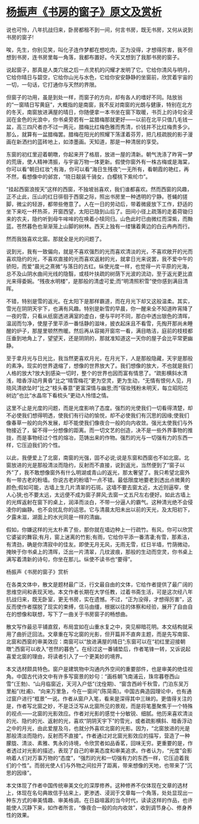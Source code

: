 # [杨振声《书房的窗子》原文及赏析](https://www.vrrw.net/wx/9046.html)

说也可怜，八年抗战归来，卧房都租不到一间，何言书房，既无书房，又何从说到书房的窗子!

唉，先生，你别见笑，叫化子连作梦都在想吃肉，正为没得，才想得厉害，我不但想到书房，连书房里每一角落，我都布置好。今天又想到了我那书房的窗子。

说起窗子，那真是人类穴居之后一点灵机的闪耀才发明了它。它给你清风与明月，它给你晴日与碧空，它给你山光与水色，它给你安安静静的坐窗前，欣赏着宇宙的一切，一句话，它打通你与天然的界限。

但窗子的功用，虽是到处一样，而窗子的方向，却有各人的嗜好不同。陆放翁的“一窗晴日写黄庭”，大概指的是南窗，我不反对南窗的光朗与健康，特别在北方的冬天，南窗放进满屋的晴日，你随便拿一本书坐在窗下取暖，书页上的诗句全浸润在金色的光浪中，你书桌旁若有一盆腊梅那就更好——以前在北平只值几毛钱一盆，高三四尺者亦不过一两元，腊梅比红梅色雅而秀清，价钱并不比红梅贵多少。那么，就算有一盆腊梅罢。腊梅在阳光的照耀下荡漾着芬芳，把几枝疏脱的影子漫画在新洒扫的蓝砖地上，如漆墨画。天知道，那是一种清居的享受。



东窗的初红里迎着朝暾，你起来开了格扇，放进一屋的清新。朝气洗涤了昨宵一梦的荒唐，使人精神清振，与宇宙万物一体更新。假使你窗外有一株古梅或是海棠，你可以看“朝日红妆”;有海，你可以看“海日生残夜”;一无所有，看朝霞的艳红，再不然，看想像中的邺宫，“晓日靓装千骑女，白樱桃下紫纶巾”。

“挂起西窗浪按天”这样的西窗，不独坡翁喜欢，我们谁都喜欢。然而西窗的风趣，正不止此，压山的红日徘徊于西窗之际，照出书房里一种透明的宁静。苍蝇的搓脚，微尘的轻游，都带些倦意了。人在一日的劳动后，带着微疲放下工作，舒适的坐下来吃一杯热茶，开窗西望，太阳已隐到山后了。田间小径上疏落的走着荷锄归来的农夫，隐约听到母牛哞哞的在唤着小犊同归。山色此时已由微红而深紫，而黝蓝。苍然暮色也渐渐笼上山脚的树林。西天上独有一缕镶着黄边的白云冉冉而行。

然而我独喜欢北窗。那就全是光的问题了。

说到光，我有一致偏向，就是不喜欢强烈的光而喜欢清淡的光，不喜欢敞开的光而喜欢隐约的光，不喜欢直接的光而喜欢返射的光，就拿日光来说罢，我不爱中午的骄阳，而爱“晨光之熹微”与落日的古红。纵使光度一样，也觉得一片平原的光海，总不及山阴水曲间光线的隐翳，或枝叶扶疏的树荫下光波的流动，至于返光更比直光来得委婉。“残夜水明楼”，是那般的清虚可爱;而“明清照积雪”使你感到满目清晖。

不错，特别是雪的返光。在太阳下是那样霸道，而在月光下却又这般温柔。其实，雪光在阴阴天宇下，也满有风趣。特别是新雪的早晨，你一醒来全不知道昨宵降了一夜的雪，只看从纸窗透进满室的虚白，便与平时不同，那白中透出银色的清晖，温润而匀净，使屋子里平添一番恬静的滋味，披衣起床且不看雪，先掏开那尚未睡醒的炉子，那屋里顿然煦暖。然后再从容揭开窗帘一看，满目皓洁，庭前的枝枝都压垂到地角上了，望望天，还是阴阴的，那就准知道这一天你的屋子会比平常更幽静。

至于拿月光与日光比，我当然更喜欢月光，在月光下，人是那般隐藏，天宇是那般的素净。现实的世界退缩了，想像的世界放大了。我们想像的放大，不也就是我们人格的放大?放大到感染一切时，整个的世界也因而富有情思了。“疏影横斜水清浅，暗香浮动月黄昏”比之“晴雪梅花”更为空灵，更为生动，“无情有恨何人见，月晓风清欲坠时”比之“枝头春意”更富深情与幽思;而“宿妆残粉未明天，每立昭阳花树边”也比“水晶帘下看梳头”更动人怜惜之情。

这里不止是光度的问题，而是光度影响了态度。强烈的光使我们一切看得清楚，却不必使我们想得明透，使我们有行动的愉悦，却不必使我们有沉思的因缘;使我们像春草一般的向外发展，却不能使我们像夜合一般的向内收敛。强光太使我们与外物接近了，留不得一分想像的距离。而一切文艺的创造，决不是一些外界事物的推拢，而是事物经过个性的熔冶，范铸出来的作物。强烈的光与一切强有力的东西一样，它压迫我们的个性。

以此，我便爱上了北窗，南窗的光强，固不必说;说是东窗和西窗也不如北窗。北窗放进的光是那般清淡而隐约，反射而不直接，说到返光，当然便到了“窗子以外”了，我不敢想像窗外有什么明湖或青山的返光，那太奢望了。我只希望北窗外有一带古老的粉墙。你说古老的粉墙?一点不错。最低限度地要老到透出点微黄的颜色;假如可能，古墙上生几片清翠的石斑。这墙不要去窗太近，太近则逼窄，使人心狭;也不要太远，太远便不成为窗子屏风;去窗一丈五尺左右便好。如此古墙上的光辉返射在窗下的桌上，润泽而淡白，不带一分逼人的霸气。这种清光绝不会侵凌你的幽静。也不会扰乱你的运思。它与清晨太阳未出以前的天光，及太阳初下，夕露未滋，湖面上的水光同是一样的清幽。

假如，你嫌这样的光太朴素了些，那你就在墙边种上一行疏竹。有风，你可以欣赏它婆娑的舞容;有月，窗上迷离的竹影;有雨，它给你平添一番清凄;有雪，那素洁，有清劲，确是你清寂中的佳友。即使无月无风，无雨无雪，红日半墙，竹荫微动，掩映于你书桌上的清晖，泛出一片清翠，几纹波痕，那般的生动而空灵，你书桌上满写着清新的诗句，你坐在那儿。纵使不读书也“要得”。

杨振声《书房的窗子》赏析

在各类文体中，散文是题材最广泛，行文最自由的文体，它给作者提供了最广阔的思维空间和表现天地。本文作者长期在大学任教，过着书斋生活，可是这次经八年抗战归来，既无卧室，更无书房，实在遗憾。不过，“正为没得，才想得厉害”，这反而使作者摆脱了现实的束缚，信马由缰，根据以往的体察和经验，展开了自由自在的想像和联想，写下了一曲关于书房窗子的畅想曲。

散文写作最忌平铺直叙，布局宜如在山重水复之中，突见柳暗花明。本文结构就采用了曲折迂回法。文章重在写北窗的光影，但开篇并不直奔主题，而是先写南窗、北窗和西窗的审美效应：南窗可以“放进满屋的晴日”;东窗可以在“初红里迎接朝暾”;西窗可以收入“苍然的暮色”。在经过这一番铺垫后，作者笔锋一转，又诉说起喜爱北窗的理由，将读者引入了一个更美妙的境界。

本文选材颇具特色。窗户是建筑物中沟通内外空间的重要部件，也是审美的绝佳视角。中国古代诗文中有许多写窗景的妙句：“画栋朝飞南浦云，珠帘暮卷西山雪”(王勃)、“山月临窗近，天河入户低”(沈佺期)、“窗含西岭千秋雪，门泊东吴万里船”(杜甫)、“向来万里急，今在一窗间”(陈简斋)。中国古典造园理论中，也有通过窗户进行“框景”一说。作者从窗户入笔，看来是深得其中三昧的。更值得关注的是，作者写北窗之妙，不是泛泛写从北窗所见的景观，而是将笔墨聚焦于一个特殊的视点——北窗的光影效应。作者对光影的感觉十分敏锐、细腻。他历来喜欢清淡的光、隐约的光、返射的光，喜欢“阴阴天宇下”的雪光，或者疏影横斜、暗香浮动之中的月光，由此爱屋及乌，也就分外喜欢北窗的光影。因为，“北窗放进的光是那般清淡而隐约，反射而不直接”。作者通过对北窗光影效应的描写，营造了一种朦胧、清淡、素雅、隽永的诗境，令欣赏者如品香茗，回味无穷。更重要的是，作者透过对光影的描述，表现了自己的审美态度和审美追求。作者认为，“光度”会影响着人们对万事万物的“态度”，“强烈的光和一切强有力的东西一样，它压迫着我们的个性”。而弱光使人们与外物之间拉开了距离，带来想像的天地，也带来了“沉思的因缘”。

本文体现了作者中国传统审美文化的深厚修养。这种修养不仅体现在文章的选材上，体现在名句典故信手拈来上，更渗透、浸润于文章每一个角落，处处显现出一种东方式的审美情趣、审美格调。在日益喧嚣的当今时代，读读这样的作品，也许能使人沉静下来，如作者所言，“像夜合一般的向内收敛”，收到调节身心、修身养性的效果。

